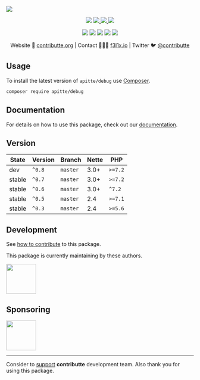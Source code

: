 ![](https://heatbadger.now.sh/github/readme/contributte/apitte-debug/)

<p align=center>
  <a href="https://github.com/apitte/debug/actions"><img src="https://badgen.net/github/checks/apitte/debug/master?cache=300"></a>
  <a href="https://coveralls.io/r/apitte/debug"> <img src="https://badgen.net/coveralls/c/github/apitte/debug?cache=300"> </a>
  <a href="https://packagist.org/packages/apitte/debug"> <img src="https://badgen.net/packagist/dm/apitte/debug"> </a>
  <a href="https://packagist.org/packages/apitte/debug"> <img src="https://badgen.net/packagist/v/apitte/debug"> </a>
</p>
<p align=center>
  <a href="https://packagist.org/packages/apitte/debug"><img src="https://badgen.net/packagist/php/apitte/debug"></a>
  <a href="https://github.com/contributte/apitte-debug"><img src="https://badgen.net/github/license/contributte/apitte-debug"></a>
  <a href="https://bit.ly/ctteg"><img src="https://badgen.net/badge/support/gitter/cyan"></a>
  <a href="https://bit.ly/cttfo"><img src="https://badgen.net/badge/support/forum/yellow"></a>
  <a href="https://contributte.org/partners.html"><img src="https://badgen.net/badge/become/a%20patron/F96854"></a>
<p>

<p align=center>
Website 🚀 <a href="https://contributte.org">contributte.org</a> | Contact 👨🏻‍💻 <a href="https://f3l1x.io">f3l1x.io</a> | Twitter 🐦 <a href="https://twitter.com/contributte">@contributte</a>
</p>

## Usage

To install the latest version of `apitte/debug` use [Composer](https://getcomposer.org).

```bash
composer require apitte/debug
```

## Documentation

For details on how to use this package, check out our [documentation](.docs).

## Version

| State       | Version | Branch   | Nette | PHP     |
|-------------|---------|----------|-------|---------|
| dev         | `^0.8`  | `master` | 3.0+  | `>=7.2` |
| stable      | `^0.7`  | `master` | 3.0+  | `>=7.2` |
| stable      | `^0.6`  | `master` | 3.0+  | `^7.2`  |
| stable      | `^0.5`  | `master` | 2.4   | `>=7.1` |
| stable      | `^0.3`  | `master` | 2.4   | `>=5.6` |

## Development

See [how to contribute](https://contributte.org/contributing.html) to this package.

This package is currently maintaining by these authors.

<a href="https://github.com/f3l1x">
  <img width="80" height="80" src="https://avatars2.githubusercontent.com/u/538058?v=3&s=80">
</a>

## Sponsoring

<a href="https://github.com/tlapnet">
  <img width="80" height="80" src="https://avatars1.githubusercontent.com/u/22914186?s=80&v=4">
</a>

-----

Consider to [support](https://contributte.org/partners.html) **contributte** development team.
Also thank you for using this package.
